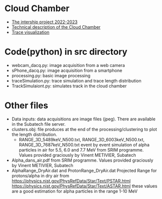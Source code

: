 # Cloud Chamber
- [The intership project 2022-2023](StageL3-ImageChambreBrouilard_2022-2023.pdf)
- [Technical description of the Cloud Chamber](SubatechCloudChamber_Doc1.pdf)
- [Trace visualization](SubatechCloudChamber_Doc2.pdf)

# Code(python) in src directory
- webcam_dacq.py: image acquisition from a web camera
- sPhone_dacq.py: image acquisition from a smartphone
- processing.py: basic image processing
- traceSimulation.py: trace simulation and trace length distribution
- TrackSimulaiont.py: simulates track in the cloud chamber

# Other files
- Data inputs: data acquisitions are image files (jpeg). There are 
  available in the Subatech file server.
- clusters.obj: file produces at the end of the processing/clustering
  to plot the length distribution. 
  - RANGE_3D_5489keV_N500.txt, RANGE_3D_6003keV_N500.txt, RANGE_3D_7687keV_N500.txt  event by event simulation of alpha particles in air for 5.5, 6.0 and 7.7 MeV from SRIM programme. Values provided graciously by Vinent METIVIER, Subatech
- Alpha_dans_air.pdf from SRIM programme. Values provided graciously by Vinent METIVIER, Subatech
-  AlphaRange_DryAir.dat and ProtonRange_DryAir.dat
Projected Range for protons/alpha in dry air from
https://physics.nist.gov/PhysRefData/Star/Text/PSTAR.html
https://physics.nist.gov/PhysRefData/Star/Text/ASTAR.html
these values are a good estimation for alpha particles in the range 1-10 MeV
